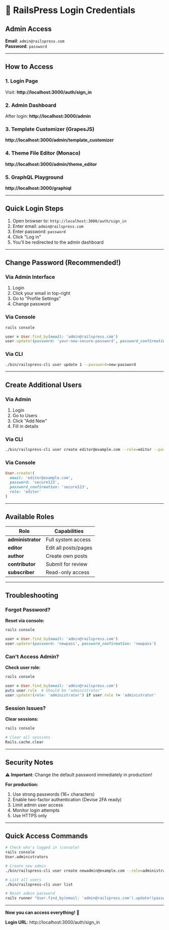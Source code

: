 # 🔐 RailsPress Login Credentials

## Admin Access

**Email**: `admin@railspress.com`  
**Password**: `password`

---

## How to Access

### 1. Login Page
Visit: **http://localhost:3000/auth/sign_in**

### 2. Admin Dashboard
After login: **http://localhost:3000/admin**

### 3. Template Customizer (GrapesJS)
**http://localhost:3000/admin/template_customizer**

### 4. Theme File Editor (Monaco)
**http://localhost:3000/admin/theme_editor**

### 5. GraphQL Playground
**http://localhost:3000/graphiql**

---

## Quick Login Steps

1. Open browser to: `http://localhost:3000/auth/sign_in`
2. Enter email: `admin@railspress.com`
3. Enter password: `password`
4. Click "Log in"
5. You'll be redirected to the admin dashboard

---

## Change Password (Recommended!)

### Via Admin Interface
1. Login
2. Click your email in top-right
3. Go to "Profile Settings"
4. Change password

### Via Console
```ruby
rails console

user = User.find_by(email: 'admin@railspress.com')
user.update!(password: 'your-new-secure-password', password_confirmation: 'your-new-secure-password')
```

### Via CLI
```bash
./bin/railspress-cli user update 1 --password=new-password
```

---

## Create Additional Users

### Via Admin
1. Login
2. Go to Users
3. Click "Add New"
4. Fill in details

### Via CLI
```bash
./bin/railspress-cli user create editor@example.com --role=editor --password=secure123
```

### Via Console
```ruby
User.create!(
  email: 'editor@example.com',
  password: 'secure123',
  password_confirmation: 'secure123',
  role: 'editor'
)
```

---

## Available Roles

| Role | Capabilities |
|------|--------------|
| **administrator** | Full system access |
| **editor** | Edit all posts/pages |
| **author** | Create own posts |
| **contributor** | Submit for review |
| **subscriber** | Read-only access |

---

## Troubleshooting

### Forgot Password?

**Reset via console:**
```ruby
rails console

user = User.find_by(email: 'admin@railspress.com')
user.update!(password: 'newpass', password_confirmation: 'newpass')
```

### Can't Access Admin?

**Check user role:**
```ruby
rails console

user = User.find_by(email: 'admin@railspress.com')
puts user.role  # Should be "administrator"
user.update!(role: 'administrator') if user.role != 'administrator'
```

### Session Issues?

**Clear sessions:**
```bash
rails console

# Clear all sessions
Rails.cache.clear
```

---

## Security Notes

⚠️ **Important**: Change the default password immediately in production!

**For production:**
1. Use strong passwords (16+ characters)
2. Enable two-factor authentication (Devise 2FA ready)
3. Limit admin user access
4. Monitor login attempts
5. Use HTTPS only

---

## Quick Access Commands

```bash
# Check who's logged in (console)
rails console
User.administrators

# Create new admin
./bin/railspress-cli user create newadmin@example.com --role=administrator

# List all users
./bin/railspress-cli user list

# Reset admin password
rails runner "User.find_by(email: 'admin@railspress.com').update!(password: 'newpass', password_confirmation: 'newpass')"
```

---

**Now you can access everything!** 🎉

**Login URL**: http://localhost:3000/auth/sign_in



